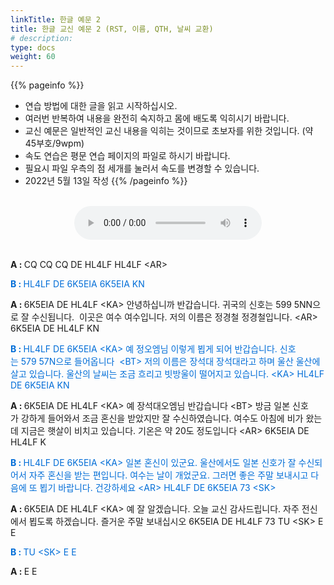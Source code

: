 ```yaml
---
linkTitle: 한글 예문 2
title: 한글 교신 예문 2 (RST, 이름, QTH, 날씨 교환)
# description: 
type: docs
weight: 60
---
```


{{% pageinfo %}}
- 연습 방법에 대한 글을 읽고 시작하십시오.
- 여러번 반복하여 내용을 완전히 숙지하고 몸에 배도록 익히시기 바랍니다.
- 교신 예문은 일반적인 교신 내용을 익히는 것이므로 초보자를 위한 것입니다. (약 45부호/9wpm)
- 속도 연습은 평문 연습 페이지의 파일로 하시기 바랍니다.
- 필요시 파일 우측의 점 세개를 눌러서 속도를 변경할 수 있습니다.
- 2022년 5월 13일 작성
{{% /pageinfo %}}

<br>
<center><audio src="/morse/img/qso_kor_02.mp3" controls="controls"></audio></center><br>

<p data-ke-size="size16"><b>A&nbsp;:&nbsp;</b>CQ&nbsp;CQ&nbsp;CQ&nbsp;DE&nbsp;HL4LF&nbsp;HL4LF&nbsp;&lt;AR&gt; <br />

<span style="color: #006dd7;"><b>B&nbsp;:&nbsp;</b>HL4LF&nbsp;DE&nbsp;6K5EIA&nbsp;6K5EIA&nbsp;KN</span> <br />

<b>A&nbsp;:&nbsp;</b>6K5EIA&nbsp;DE&nbsp;HL4LF&nbsp;&lt;KA&gt;&nbsp;안녕하십니까&nbsp;반갑습니다.&nbsp;귀국의&nbsp;신호는&nbsp;599&nbsp;5NN으로&nbsp;잘&nbsp;수신됩니다.&nbsp; 이곳은 여수 여수입니다. 저의 이름은 정경철 정경철입니다. &lt;AR&gt; 6K5EIA DE HL4LF KN <br />

<span style="color: #006dd7;"><b>B&nbsp;:&nbsp;</b>HL4LF&nbsp;DE&nbsp;6K5EIA&nbsp;&lt;KA&gt;&nbsp;예&nbsp;정오엠님&nbsp;이렇게&nbsp;뵙게&nbsp;되어&nbsp;반갑습니다.&nbsp;신호는&nbsp;579&nbsp;57N으로&nbsp;들어옵니다&nbsp; &lt;BT&gt; 저의 이름은 장석대 장석대라고 하며 울산 울산에 살고 있습니다. 울산의 날씨는 조금 흐리고 빗방울이 떨어지고 있습니다. &lt;KA&gt; HL4LF DE 6K5EIA KN </span><br />

<b>A&nbsp;:&nbsp;</b>6K5EIA&nbsp;DE&nbsp;HL4LF&nbsp;&lt;KA&gt;&nbsp;예&nbsp;장석대오엠님&nbsp;반갑습니다&nbsp;&lt;BT&gt;&nbsp;방금&nbsp;일본&nbsp;신호가&nbsp;강하게&nbsp;들어와서&nbsp;조금&nbsp;혼신을 받았지만 잘 수신하였습니다. 여수도 아침에 비가 왔는데 지금은 햇살이 비치고 있습니다. 기온은 약 20도 정도입니다 &lt;AR&gt; 6K5EIA DE HL4LF K</p>

<p data-ke-size="size16"><span style="color: #006dd7;"><b>B&nbsp;:&nbsp;</b>HL4LF&nbsp;DE&nbsp;6K5EIA&nbsp;&lt;KA&gt;&nbsp;일본&nbsp;혼신이&nbsp;있군요.&nbsp;울산에서도&nbsp;일본&nbsp;신호가&nbsp;잘&nbsp;수신되어서&nbsp;자주&nbsp;혼신을&nbsp;받는 편입니다. 여수는 날이 개었군요. 그러면 좋은 주말 보내시고 다음에 또 뵙기 바랍니다. 건강하세요 &lt;AR&gt; HL4LF DE 6K5EIA 73 &lt;SK&gt; </span><br />

<b>A&nbsp;:&nbsp;</b>6K5EIA&nbsp;DE&nbsp;HL4LF&nbsp;&lt;KA&gt;&nbsp;예&nbsp;잘&nbsp;알겠습니다.&nbsp;오늘&nbsp;교신&nbsp;감사드립니다.&nbsp;자주&nbsp;전신에서&nbsp;뵙도록&nbsp;하겠습니다.&nbsp;즐거운 주말 보내십시오 6K5EIA DE HL4LF 73 TU &lt;SK&gt; E E <br />

<span style="color: #006dd7;"><b>B&nbsp;:&nbsp;</b>TU&nbsp;&lt;SK&gt;&nbsp;E&nbsp;E </span><br />

<b>A&nbsp;:&nbsp;</b>E&nbsp;E</p>

<p data-ke-size="size16">&nbsp;</p>
